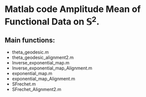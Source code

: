
# Matlab code Amplitude Mean of Functional Data on $\mathbb{S}^2$.

## Main functions:
- theta_geodesic.m
- theta_geodesic_alignment2.m
- Inverse_exponential_map.m
- Inverse_exponential_map_Alignment.m
- exponential_map.m
- exponential_map_Alignment.m
- SFrechet.m
- SFrechet_Alignment2.m

